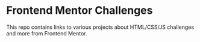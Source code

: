# Frontend Mentor Challenges
This repo contains links to various projects about HTML/CSS/JS challenges and more from Frontend Mentor.

